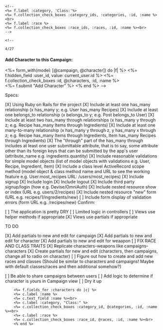     <!--
    <%= f.label :category, 'Class:'%>
    <%= f.collection_check_boxes :category_ids, :categories, :id, :name %><br>
    <%= f.label :race %>
    <%= f.collection_check_boxes :race_ids, :races, :id, :name %><br>
    -->

    <!--

    4/27
<h4>Add Character to this Campaign:</h4>
<%= form_with(model: [@campaign, @character]) do |f| %>
    <%= f.hidden_field :user_id, value: current_user.id %>
    <%= f.collection_check_boxes :id, @characters, :id, :name %><br>
    <%= f.submit "Add Character" %>
<% end %>
-->
<!-- Somehow need this above form to change Adventure (so that character_id and campaign_id )-->

Specs:

 [X] Using Ruby on Rails for the project
 [X] Include at least one has_many relationship (x has_many y; e.g. User has_many Recipes)
 [X] Include at least one belongs_to relationship (x belongs_to y; e.g. Post belongs_to User)
 [X] Include at least two has_many through relationships (x has_many y through z; e.g. Recipe has_many Items through Ingredients)
 [X] Include at least one many-to-many relationship (x has_many y through z, y has_many x through z; e.g. Recipe has_many Items through Ingredients, Item has_many Recipes through Ingredients)
 [X] The "through" part of the has_many through includes at least one user submittable attribute, that is to say, some attribute other than its foreign keys that can be submitted by the app's user (attribute_name e.g. ingredients.quantity)
 [X] Include reasonable validations for simple model objects (list of model objects with validations e.g. User, Recipe, Ingredient, Item)
 [X] Include a class level ActiveRecord scope method (model object & class method name and URL to see the working feature e.g. User.most_recipes URL: /users/most_recipes)
 [X] Include signup
 [X] Include login
 [X] Include logout
 [X] Include third party signup/login (how e.g. Devise/OmniAuth)
 [X] Include nested resource show or index (URL e.g. users/2/recipes)
 [X] Include nested resource "new" form (URL e.g. recipes/1/ingredients/new)
 [ ] Include form display of validation errors (form URL e.g. /recipes/new)
Confirm:

 [ ] The application is pretty DRY
 [ ] Limited logic in controllers
 [ ] Views use helper methods if appropriate
 [X] Views use partials if appropriate

TO DO 

[X] Add partials to new and edit for campaign
[X] Add partials to new and edit for character
[X] Add partials to new and edit for weaapon
[ ] FIX RACE AND CLASS TRAITS
[X] Replicate characters-weapons like campaigns-characters
[X] Create partials for new and edit (characters, then campaigns, change all to radio on character)
[ ] Figure out how to create and add new races and classes (Should be similar to characters and campaigns! Maybe with default classes/races and then additional somehow?)






[ ] Be able to share campaigns between users
[ ] Add logic to determine if character is yours in Campaign view
[ ] Dry it up

        <%= f.fields_for :characters do |c| %>
        <%= c.label :name %>
        <%= c.text_field :name %><br>
        <%= c.label :category, "Class:" %>
        <%= c.collection_check_boxes :category_id, @categories, :id, :name %><br>
        <%= c.label :race %>
        <%= c.collection_check_boxes :race_id, @races, :id, :name %><br>
        <% end %>